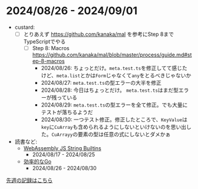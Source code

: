 # 2024/08/26 - 2024/09/01

- custard:
    - [ ] とりあえず <https://github.com/kanaka/mal> を参考にStep 8までTypeScriptでやる
        - [ ] Step 8: Macros <https://github.com/kanaka/mal/blob/master/process/guide.md#step-8-macros>
            - 2024/08/26: ちょっとだけ。`meta.test.ts`を修正してて感じたけど、`meta.list`とかは`Form`じゃなくて`any`をとるべきじゃないか
            - 2024/08/27: `meta.test.ts`の型エラーの大半を修正
            - 2024/08/28: 今日はちょっとだけ。 `meta.test.ts`はまだ型エラーが残っている
            - 2024/08/29: `meta.test.ts`の型エラーを全て修正。でも大量にテストが落ちるようだ
            - 2024/08/30: 一つテスト修正。修正したところで、`KeyValue`は`key`に`CuArray`も含められるようにしないといけないのを思い出した。`CuArrayy`の要素の型は任意の式にしないとダメかぁ
- 読書など:
    - [WebAssembly JS String Builtins](https://github.com/WebAssembly/js-string-builtins)
        - 2024/08/17 - 2024/08/25
    - [効率的なGo](https://www.oreilly.co.jp//books/9784814400539/)
        - 2024/08/26 - 2024/08/30

[先週の記録はこちら](https://github.com/igrep/daily-commits/blob/d0ab71c354d8dc8a65f5330cab3d4b6fe16e4a98/yesterday.md)
